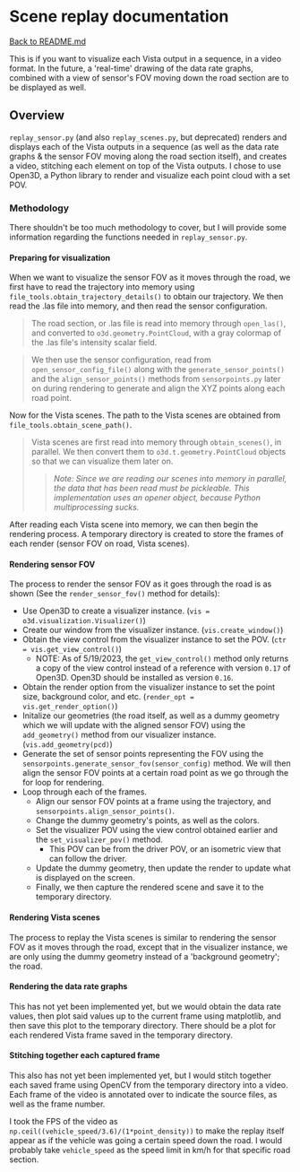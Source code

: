 # Scene replay documentation

[Back to README.md](../README.md#analysis)

This is if you want to visualize each Vista output in a sequence, in a video format. In the future, a 'real-time' drawing of the data rate graphs, combined with a view of sensor's FOV moving down the road section are to be displayed as well.

## Overview

``replay_sensor.py`` (and also ``replay_scenes.py``, but deprecated) renders and displays each of the Vista outputs in a sequence (as well as the data rate graphs & the sensor FOV moving along the road section itself), and creates a video, stitching each element on top of the Vista outputs. I chose to use Open3D, a Python library to render and visualize each point cloud with a set POV.

### Methodology

There shouldn't be too much methodology to cover, but I will provide some information regarding the functions needed in ``replay_sensor.py``.

#### Preparing for visualization

When we want to visualize the sensor FOV as it moves through the road, we first have to read the trajectory into memory using ``file_tools.obtain_trajectory_details()`` to obtain our trajectory. We then read the .las file into memory, and then read the sensor configuration.

> The road section, or .las file is read into memory through ``open_las()``, and converted to ``o3d.geometry.PointCloud``, with a gray colormap of the .las file's intensity scalar field.

> We then use the sensor configuration, read from ``open_sensor_config_file()`` along with the ``generate_sensor_points()`` and the ``align_sensor_points()`` methods from ``sensorpoints.py`` later on during rendering to generate and align the XYZ points along each road point.

Now for the Vista scenes. The path to the Vista scenes are obtained from ``file_tools.obtain_scene_path()``.

> Vista scenes are first read into memory through ``obtain_scenes()``, in parallel. We then convert them to ``o3d.t.geometry.PointCloud`` objects so that we can visualize them later on.
>> *Note: Since we are reading our scenes into memory in parallel, the data that has been read must be pickleable. This implementation uses an opener object, because Python multiprocessing sucks.*

After reading each Vista scene into memory, we can then begin the rendering process. A temporary directory is created to store the frames of each render (sensor FOV on road, Vista scenes).

#### Rendering sensor FOV

The process to render the sensor FOV as it goes through the road is as shown (See the ``render_sensor_fov()`` method for details):

- Use Open3D to create a visualizer instance. (``vis = o3d.visualization.Visualizer()``)
- Create our window from the visualizer instance. (``vis.create_window()``)
- Obtain the view control from the visualizer instance to set the POV. (``ctr = vis.get_view_control()``)
  - NOTE: As of 5/19/2023, the ``get_view_control()`` method only returns a copy of the view control instead of a reference with version ``0.17`` of Open3D. Open3D should be installed as version ``0.16``.
- Obtain the render option from the visualizer instance to set the point size, background color, and etc. (``render_opt = vis.get_render_option()``)
- Initalize our geometries (the road itself, as well as a dummy geometry which we will update with the aligned sensor FOV) using the ``add_geometry()`` method from our visualizer instance. (``vis.add_geometry(pcd)``)
- Generate the set of sensor points representing the FOV using the ``sensorpoints.generate_sensor_fov(sensor_config)`` method. We will then align the sensor FOV points at a certain road point as we go through the for loop for rendering.
- Loop through each of the frames.
  - Align our sensor FOV points at a frame using the trajectory, and ``sensorpoints.align_sensor_points()``.
  - Change the dummy geometry's points, as well as the colors.
  - Set the visualizer POV using the view control obtained earlier and the ``set_visualizer_pov()`` method.
    - This POV can be from the driver POV, or an isometric view that can follow the driver.
  - Update the dummy geometry, then update the render to update what is displayed on the screen.
  - Finally, we then capture the rendered scene and save it to the temporary directory.

#### Rendering Vista scenes

The process to replay the Vista scenes is similar to rendering the sensor FOV as it moves through the road, except that in the visualizer instance, we are only using the dummy geometry instead of a 'background geometry'; the road.

#### Rendering the data rate graphs

This has not yet been implemented yet, but we would obtain the data rate values, then plot said values up to the current frame using matplotlib, and then save this plot to the temporary directory. There should be a plot for each rendered Vista frame saved in the temporary directory.

#### Stitching together each captured frame

This also has not yet been implemented yet, but I would stitch together each saved frame using OpenCV from the temporary directory into a video. Each frame of the video is annotated over to indicate the source files, as well as the frame number.

I took the FPS of the video as ``np.ceil((vehicle_speed/3.6)/(1*point_density))`` to make the replay itself appear as if the vehicle was going a certain speed down the road. I would probably take ``vehicle_speed`` as the speed limit in km/h for that specific road section.
